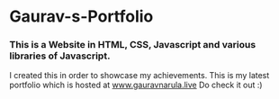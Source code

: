 # Gaurav-s-Portfolio

### This is a Website in HTML, CSS, Javascript and various libraries of Javascript.
I created this in order to showcase my achievements.
This is my latest portfolio which is hosted at www.gauravnarula.live
Do check it out :)

